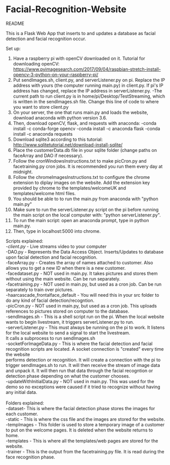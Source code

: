 # Facial-Recognition-Website
README

This is a Flask Web App that inserts to and updates a database as facial detection and facial recognition occur. 

Set up: 
1. Have a raspberry pi with openCV downloaded on it. Tutorial for downloading openCV: https://www.pyimagesearch.com/2017/09/04/raspbian-stretch-install-opencv-3-python-on-your-raspberry-pi/
2. Put sendImages.sh, client.py, and serverListener.py on pi. Replace the IP address with yours (the computer running main.py) in client.py.
If pi's IP address has changed, replace the IP address in serverListener.py.
	-The current path to run client.py is in home/pi/Desktop/TestStreaming, which is written in the sendImages.sh file. Change this line of code to where
	you want to store client.py
3. On your server, the one that runs main.py and loads the website, download anaconda with python version 3.6.
4. Then, download openCV, flask, and requests with anaconda:
	-conda install -c conda-forge opencv 
	-conda install -c anaconda flask 
	-conda install -c anaconda requests
5. Download sqlite3 according to this tutorial: http://www.sqlitetutorial.net/download-install-sqlite/
6. Place the customerData.db file in your sqlite folder (change paths on faceArray and DAO if necessary).
7. Follow the cronWindowsInstructions.txt to make picCron.py and facetraining.py cron jobs. It is recommended you run them every day at midnight. 
8. Follow the chromeImagesInstructions.txt to configure the chrome extension to diplay images on the website. Add the extension key provided by chrome
to the templates/welcomeUK and templates/welcome html files. 
9. You should be able to to run the main.py from anaconda with "python main.py"
10. Make sure to run the serverListener.py script on the pi before running the main script on the local computer with: "python serverListener.py". 
11. To run the main script: open an anaconda prompt, type in python main.py. 
12. Then, type in localhost:5000 into chrome. 


Scripts explained: <br/>
-*client.py* - Live streams video to your computer <br/>
-DAO.py - Represents the Data Access Object. Inserts/Updates to database upon facial detection and facial recognition. <br/>
-faceArray.py - Creates the array of names attached to customer. Also allows you to get a new ID when there is a new customer. <br/>
-facedataset.py - NOT used in main.py. It takes pictures and stores them without using the main website. Can be run separately. <br/>
-facetraining.py - NOT used in main.py, but used as a cron job. Can be run separately to train over pictures. <br/>
-haarcascade_frontalface_default - You will need this in your src folder to do any kind of facial detection/recogntion. <br/>
-picCron.py - NOT used in main.py, but used as a cron job. This uploads references to pictures stored on computer to the database. <br/>
-sendImages.sh - This is a shell script run on the pi. When the local website wants to begin livestream, it triggers serverListener.py to run. <br/>
-serverListener.py - This must always be running on the pi to work. It listens for the local website to send a signal to start the livestream. <br/>
It calls a subprocess to run sendImages.sh<br/>
-socketForImageData.py - This is where the facial detection and facial recognition scripts are located. A socket connection is "created" every time the website<br/>
performs detection or recognition. It will create a connection with the pi to trigger sendImages.sh to run. It will then receive the stream of image data and unpack it. It will then run that data through the facial recogntion or detection phase depending on what the customer chooses. <br/>
-updateWithInitialData.py - NOT used in main.py. This was used for the demo so no exceptions were caused if it tried to recognize without having any initial data. <br/>
<br/>
Folders explained: <br/>
-dataset- This is where the facial detection phase stores the images for each customer. <br/>
-static - This is where the css file and the images are stored for the website. <br/>
-tempImages - This folder is used to store a temporary image of a customer to put on the welcome pages. It is deleted when the website returns to home. <br/>
-templates - This is where all the templates/web pages are stored for the website. <br/>
-trainer - This is the output from the facetraining.py file. It is read during the face recognition phase.<br/>
